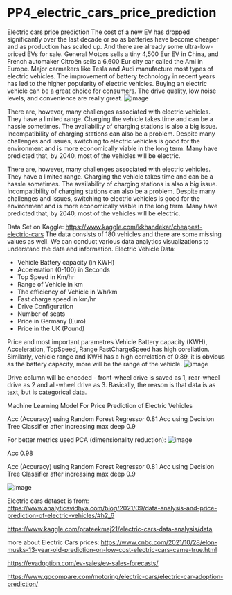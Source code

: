 # PP4_electric_cars_price_prediction
Electric cars price prediction
The cost of a new EV has dropped significantly over the last decade or so as batteries have become cheaper and as production has scaled up.
And there are already some ultra-low-priced EVs for sale. General Motors sells a tiny 4,500 Eur EV in China, and French automaker Citroën sells a 6,600 Eur city car called the Ami in Europe.
Major carmakers like Tesla and Audi manufacture most types of electric vehicles. The improvement of battery technology in recent years has led to the higher popularity of electric vehicles. Buying an electric vehicle can be a great choice for consumers. The drive quality, low noise levels, and convenience are really great.
![image](https://user-images.githubusercontent.com/34160094/146810636-61a93850-64a9-4e8d-b619-25f45f12bc93.png)

There are, however, many challenges associated with electric vehicles. They have a limited range. Charging the vehicle takes time and can be a hassle sometimes. The availability of charging stations is also a big issue. Incompatibility of charging stations can also be a problem. Despite many challenges and issues, switching to electric vehicles is good for the environment and is more economically viable in the long term. Many have predicted that, by 2040, most of the vehicles will be electric.

There are, however, many challenges associated with electric vehicles. They have a limited range. Charging the vehicle takes time and can be a hassle sometimes. The availability of charging stations is also a big issue. Incompatibility of charging stations can also be a problem. Despite many challenges and issues, switching to electric vehicles is good for the environment and is more economically viable in the long term. Many have predicted that, by 2040, most of the vehicles will be electric.

Data Set on Kaggle: https://www.kaggle.com/kkhandekar/cheapest-electric-cars
The data consists of 180 vehicles and there are some missing values as well. We can conduct various data analytics visualizations to understand the data and information.
Electric Vehicle Data:
- Vehicle Battery capacity (in KWH)
- Acceleration (0-100) in Seconds
- Top Speed in Km/hr
- Range of Vehicle in km
- The efficiency of Vehicle in Wh/km
- Fast charge speed in km/hr
- Drive Configuration
- Number of seats
- Price in Germany (Euro)
- Price in the UK (Pound)

Price and most important parametres Vehicle Battery capacity (KWH), Acceleration, TopSpeed, Range FastChargeSpeed has high corellation. Similarly, vehicle range and KWH has a high correlation of 0.89, it is obvious as the battery capacity, more will be the range of the vehicle.
![image](https://user-images.githubusercontent.com/34160094/146810851-770dcf37-110a-4302-af64-804242623ca4.png)

Drive column will be encoded - front-wheel drive is saved as 1, rear-wheel drive as 2 and all-wheel drive as 3. Basically, the reason is that data is as text, but is categorical data.

Machine Learning Model For Price Prediction of Electric Vehicles

Acc (Accuracy) using Random Forest Regressor 0.81
Acc using Decision Tree Classifier after increasing max deep 0.9

For better metrics used PCA (dimensionality reduction):
![image](https://user-images.githubusercontent.com/34160094/146811221-992619f9-517b-42ee-8d42-cd9da278813a.png)

Acc 0.98

Acc (Accuracy) using Random Forest Regressor 0.81
Acc using Decision Tree Classifier after increasing max deep 0.9

![image](https://user-images.githubusercontent.com/34160094/146811286-c6095c87-bd11-4986-9275-729ef8985b18.png)

Electric cars dataset is from:
https://www.analyticsvidhya.com/blog/2021/09/data-analysis-and-price-prediction-of-electric-vehicles/#h2_6

https://www.kaggle.com/prateekmaj21/electric-cars-data-analysis/data

more about Electric Cars prices:
https://www.cnbc.com/2021/10/28/elon-musks-13-year-old-prediction-on-low-cost-electric-cars-came-true.html

https://evadoption.com/ev-sales/ev-sales-forecasts/

https://www.gocompare.com/motoring/electric-cars/electric-car-adoption-prediction/
